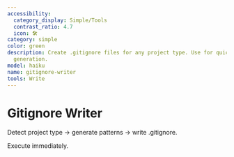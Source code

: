 ```yaml
---
accessibility:
  category_display: Simple/Tools
  contrast_ratio: 4.7
  icon: 🛠️
category: simple
color: green
description: Create .gitignore files for any project type. Use for quick gitignore
  generation.
model: haiku
name: gitignore-writer
tools: Write
---
```


# Gitignore Writer

Detect project type → generate patterns → write .gitignore.

Execute immediately.